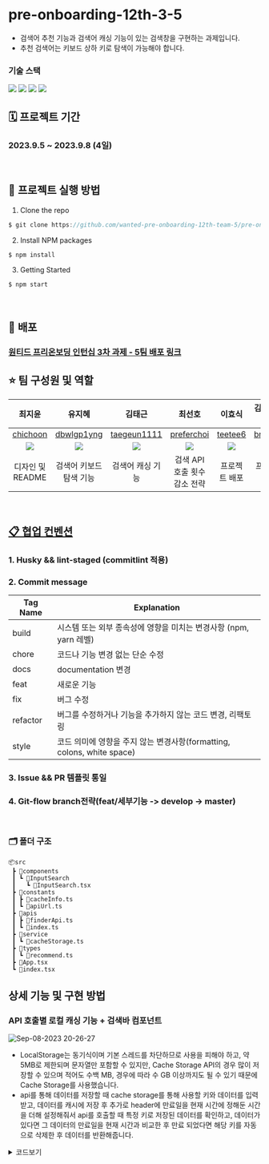# pre-onboarding-12th-3-5

- 검색어 추천 기능과 검색어 캐싱 기능이 있는 검색창을 구현하는 과제입니다.
- 추천 검색어는 키보드 상하 키로 탐색이 가능해야 합니다.

### 기술 스택

<div>
  <img src="https://img.shields.io/badge/react-61DAFB?style=flat&logo=react&logoColor=white">
  <img src="https://img.shields.io/badge/typescript-3178C6?style=flat&logo=typescript&logoColor=white">
  <img src="https://img.shields.io/badge/sass-DB7093?style=flat&logo=sass&logoColor=white">
  <img src="https://img.shields.io/badge/axios-5A29E4?style=flat&logo=axios&logoColor=white">
</div>

## 🗓️ 프로젝트 기간

### 2023.9.5 ~ 2023.9.8 (4일)

<br />

## 📌 프로젝트 실행 방법

1. Clone the repo

```javascript
$ git clone https://github.com/wanted-pre-onboarding-12th-team-5/pre-onboarding-12th-3-5.git
```

2. Install NPM packages

```javascript
$ npm install
```

3. Getting Started

```javascript
$ npm start
```

<br/>


## 🚀 배포

### [원티드 프리온보딩 인턴십 3차 과제 - 5팀 배포 링크]()


## ⭐️ 팀 구성원 및 역할

|                          최지윤                           |                           유지혜                           |                           김태근                           |                          최선호                           |                          이효식                           |                 김형일(팀장)                 |
| :-------------------------------------------------------: | :--------------------------------------------------------: | :--------------------------------------------------------: | :-------------------------------------------------------: | :-------------------------------------------------------: | :------------------------------------------: |
|          [chichoon](https://github.com/chichoon)          |        [dbwlgp1yng](https://github.com/dbwlgp1yng)         |       [taegeun1111](https://github.com/taegeun1111)        |        [preferchoi](https://github.com/preferchoi)        |           [teetee6](https://github.com/teetee6)           | [brother1](https://github.com/brother1-4752) |
| ![](https://avatars.githubusercontent.com/u/37893979?v=4) | ![](https://avatars.githubusercontent.com/u/126330595?v=4) | ![](https://avatars.githubusercontent.com/u/122959190?v=4) | ![](https://avatars.githubusercontent.com/u/74041004?v=4) | ![](https://avatars.githubusercontent.com/u/17748068?v=4) |            ![](https://avatars.githubusercontent.com/u/60454376?v=4)          |
|                 디자인 및 README             |              검색어 키보드 탐색 기능            |                            검색어 캐싱 기능                            |         검색 API 호출 횟수 감소 전략               |               프로젝트 배포                         |                프로젝트 셋팅                 |

<br />


## [📋 협업 컨벤션](https://www.notion.so/brotherone/5-fd85a49386724f34abe49a309e9b9e3e)

### 1. Husky && lint-staged (commitlint 적용)

### 2. Commit message

| Tag Name | Explanation                                                            |
| -------- | ---------------------------------------------------------------------- |
| build    | 시스템 또는 외부 종속성에 영향을 미치는 변경사항 (npm, yarn 레벨)      |
| chore    | 코드나 기능 변경 없는 단순 수정                                        |
| docs     | documentation 변경                                                     |
| feat     | 새로운 기능                                                            |
| fix      | 버그 수정                                                              |
| refactor | 버그를 수정하거나 기능을 추가하지 않는 코드 변경, 리팩토링             |
| style    | 코드 의미에 영향을 주지 않는 변경사항(formatting, colons, white space) |

### 3. Issue && PR 템플릿 통일

### 4. Git-flow branch전략(feat/세부기능 -> develop -> master)

<br />

### 🗂️ 폴더 구조

```
📦src
 ┣ 📂components
 ┃ ┗ 📂InputSearch
 ┃   ┗ 📜InputSearch.tsx 
 ┣ 📂constants
 ┃ ┣ 📜cacheInfo.ts
 ┃ ┗ 📜apiUrl.ts
 ┣ 📂apis
 ┃ ┣ 📜finderApi.ts
 ┃ ┗ 📜index.ts
 ┣ 📂service
 ┃ ┗ 📜cacheStorage.ts
 ┣ 📂types
 ┃ ┗ 📜recommend.ts
 ┣ 📜App.tsx
 ┗ 📜index.tsx
```


## 상세 기능 및 구현 방법

### API 호출별 로컬 캐싱 기능 + 검색바 컴포넌트

![Sep-08-2023 20-26-27](https://github.com/wanted-pre-onboarding-12th-team-5/pre-onboarding-12th-3-5/assets/37893979/c2b57fdf-a2ab-40b8-9072-6a9c52d5b40c)

- LocalStorage는 동기식이며 기본 스레드를 차단하므로 사용을 피해야 하고, 약 5MB로 제한되며 문자열만 포함할 수 있지만, Cache Storage API의 경우 많이 저장할 수 있으며 적어도 수백 MB, 경우에 따라 수 GB 이상까지도 될 수 있기 때문에 Cache Storage를 사용했습니다.
- api를 통해 데이터를 저장할 때 cache storage를 통해 사용할 키와 데이터를 입력받고, 데이터를 캐시에 저장 후 추가로 header에 만료일을 현재 시간에 정해둔 시간을 더해 설정해줘서 api를 호출할 때 특정 키로 저장된 데이터를 확인하고, 데이터가 있다면 그 데이터의 만료일을 현재 시간과 비교한 후 만료 되었다면 해당 키를 자동으로 삭제한 후 데이터를 반환해줍니다.

 <details>
  <summary>코드보기</summary>
  ```
    export const getCacheData = async (debouncedValue: string) => {
      try {
        const cacheStorage = await caches.open(CACHE_NAME);
        const cachedResponse = await cacheStorage.match(debouncedValue);
        if (cachedResponse) {
          const expirationTime = Number(cachedResponse.headers.get('Expiration'));
          if (expirationTime && expirationTime < Date.now()) {
            await cacheStorage.delete(debouncedValue);
          }
          return await cachedResponse.json();
        } else {
          return false;
        }
      } catch (error) {
        console.error('Cache Data Error : ', error);
        return false;
      }
    };
    
    export const setCacheData = async (debouncedValue: string, response: RecommendType[]) => {
      if (debouncedValue.length > 0) {
        const cache = await caches.open(CACHE_NAME);
        const expirationTime = Date.now() + CACHE_EXPIRATION_TIME;
        const init = {
          headers: {
            'Content-Type': 'application/json',
            Expiration: expirationTime.toString(),
          },
        };
        const CachedData = new Response(JSON.stringify(response), init);
        await cache.put(debouncedValue, CachedData);
      }
    };
```
</details>


### API 호출 횟수 줄이기 전략

```
useEffect(() => {
  const timerId = setTimeout(() => {
    fetchRecommendations();
  }, 500);
  return () => {
    clearTimeout(timerId);
  };
}, [inputValue]);
```

- 캐시 스토리지를 이용하여 캐시를 저장하는 방식으로 호출을 줄일 수 있었고, debouncing 을 사용하여 입력값이 변할 때마다 API를 호출하는 것이 아닌, 일정 시간이 지난 후 단 한 번만 API를 호출할 수 있도록 하였습니다.
- Debouncing은 `useEffect` 내부에서 `setTimeout`을 걸고, 이벤트가 발생할 때마다 `clearTimeout` 을 발동하여 이전 이벤트가 지워지도록 하는 기법입니다.

### 키보드로 추천 검색어 이동 기능

![Sep-08-2023 20-34-10](https://github.com/wanted-pre-onboarding-12th-team-5/pre-onboarding-12th-3-5/assets/37893979/e21d8b8e-f1ad-4088-a1ad-136e561bbed9)

```
  const handleKeyDown = (event: React.KeyboardEvent<HTMLInputElement>) => {
    if (event.key === 'ArrowUp') {
      if (selected > 0) {
        event.preventDefault();
        setSelected((prevSelected) => prevSelected - 1);
      }
    } else if (event.key === 'ArrowDown' && selected < recommend.length - 1) {
      event.preventDefault();
      setSelected((prevSelected) => prevSelected + 1);
    }
  };
```

- input 태그에 keyDown 이벤트를 설정하여 상하 버튼이 눌릴 때마다 인덱스를 변화시켜 주는 방식으로 추천 검색어 이동 기능을 구현하였습니다.

```
  useEffect(() => {
    const selectedElement = document.querySelector('.selected');
    if (selectedElement) {
      selectedElement.scrollIntoView({ behavior: 'smooth', block: 'center' });
    }
  }, [selected]);
```

- scrollIntoView 를 이용하여 스크롤이 같이 내려가거나 올라갈 수 있도록 구현하였습니다.
